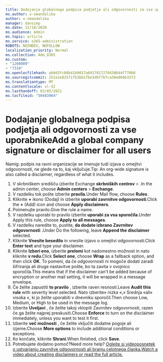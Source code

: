 ```yaml
---
title: Dodajanje globalnega podpisa podjetja ali odgovornosti za vse uporabnike
ms.author: v-smandalika
author: v-smandalika
manager: dansimp
ms.date: 12/18/2020
ms.audience: Admin
ms.topic: article
ms.service: o365-administration
ROBOTS: NOINDEX, NOFOLLOW
localization_priority: Normal
ms.collection: Adm_O365
ms.custom:
- "1200009"
- "7310"
ms.openlocfilehash: ab0d3fc80b41b9017a6917817270438644f770b8
ms.sourcegitcommit: 251e2e82571fb3bb1fbe3dbf7bfca30e004b3373
ms.translationtype: MT
ms.contentlocale: sl-SI
ms.lasthandoff: 03/05/2021
ms.locfileid: "50483964"
---
```

# <a name="add-a-global-company-signature-or-disclaimer-for-all-users"></a><span data-ttu-id="ee308-102">Dodajanje globalnega podpisa podjetja ali odgovornosti za vse uporabnike</span><span class="sxs-lookup"><span data-stu-id="ee308-102">Add a global company signature or disclaimer for all users</span></span>

<span data-ttu-id="ee308-103">Namig: podpis na ravni organizacije se imenuje tudi izjava o omejitvi odgovornosti, ne glede na to, kaj vključuje.</span><span class="sxs-lookup"><span data-stu-id="ee308-103">Tip: An org-wide signature is also called a disclaimer, regardless of what it includes.</span></span>

1. <span data-ttu-id="ee308-104">V skrbniškem središču izberite Exchange **skrbniških centrov**  >  .</span><span class="sxs-lookup"><span data-stu-id="ee308-104">In the admin center, choose **Admin centers** > **Exchange**.</span></span>
2. <span data-ttu-id="ee308-105">V razdelku tok pošte izberite **pravila**.</span><span class="sxs-lookup"><span data-stu-id="ee308-105">Under Mail flow, choose **Rules**.</span></span>
3. <span data-ttu-id="ee308-106">Kliknite **+** ikono (Dodaj) in izberite **uporabi zavrnitve odgovornosti**.</span><span class="sxs-lookup"><span data-stu-id="ee308-106">Click the **+** (Add) icon and choose **Apply disclaimers**.</span></span>
4. <span data-ttu-id="ee308-107">Poimenujte pravilo.</span><span class="sxs-lookup"><span data-stu-id="ee308-107">Give the rule a name.</span></span>
5. <span data-ttu-id="ee308-108">V razdelku uporabi to pravilo izberite **uporabi za vsa sporočila**.</span><span class="sxs-lookup"><span data-stu-id="ee308-108">Under Apply this rule, choose **Apply to all messages**.</span></span>
6. <span data-ttu-id="ee308-109">V razdelku naredite to, pustite, **da dodate izbrano Zavrnitev odgovornosti** .</span><span class="sxs-lookup"><span data-stu-id="ee308-109">Under Do the following, leave **Append the disclaimer** selected.</span></span>
7. <span data-ttu-id="ee308-110">Kliknite **Vnesite besedilo** in vnesite izjavo o omejitvi odgovornosti.</span><span class="sxs-lookup"><span data-stu-id="ee308-110">Click **Enter text** and type your disclaimer.</span></span>
8. <span data-ttu-id="ee308-111">Kliknite **Izberi eno**, izberite **prelomi** kot nadomestno možnost in nato kliknite **v redu**.</span><span class="sxs-lookup"><span data-stu-id="ee308-111">Click **Select one**, choose **Wrap** as a fallback option, and then click **OK**.</span></span> <span data-ttu-id="ee308-112">To pomeni, da če odgovornosti ni mogoče dodati zaradi šifriranja ali druge nastavitve pošte, bo ta zavita v ovojnico sporočila.</span><span class="sxs-lookup"><span data-stu-id="ee308-112">This means that if the disclaimer can't be added because of encryption or another mail setting, it will be wrapped in a message envelope.</span></span>
9. <span data-ttu-id="ee308-113">Če želite zapustiti **to pravilo** , izberite raven resnosti.</span><span class="sxs-lookup"><span data-stu-id="ee308-113">Leave **Audit this rule** with severity level selected.</span></span> <span data-ttu-id="ee308-114">Nato izberite» nizka «,» Srednja «ali» visoka «, ki jo želite uporabiti v dnevniku sporočil.</span><span class="sxs-lookup"><span data-stu-id="ee308-114">Then choose Low, Medium, or High to be used in the message log.</span></span>
10. <span data-ttu-id="ee308-115">Izberite **Uveljavi** , če želite takoj vklopiti Zavrnitev odgovornosti, razen če ga želite najprej preskusiti.</span><span class="sxs-lookup"><span data-stu-id="ee308-115">Choose **Enforce** to turn on the disclaimer immediately, unless you want to test it first.</span></span>
11. <span data-ttu-id="ee308-116">Izberite **več možnosti** , če želite vključiti dodatne pogoje ali izjeme.</span><span class="sxs-lookup"><span data-stu-id="ee308-116">Choose **More options** to include additional conditions or exceptions.</span></span>
12. <span data-ttu-id="ee308-117">Ko končate, kliknite **Shrani**.</span><span class="sxs-lookup"><span data-stu-id="ee308-117">When finished, click **Save**.</span></span>
13. <span data-ttu-id="ee308-118">Potrebujete dodatno pomoč?</span><span class="sxs-lookup"><span data-stu-id="ee308-118">Need more help?</span></span> [<span data-ttu-id="ee308-119">Oglejte si videoposnetek o ustvarjanju zavrnitve odgovornosti ali branju celotnega članka.</span><span class="sxs-lookup"><span data-stu-id="ee308-119">Watch a video about creating disclaimers or read the full article.</span></span>](https://support.office.com/article/2d75860f-c527-4352-a7f6-73eba54c0c72?wt.mc_id=Chat_GlobalSignature)